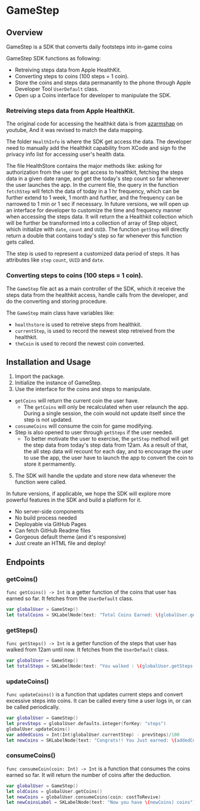GameStep
=======

## Overview
GameStep is a SDK that converts daily footsteps into in-game coins 

GameStep SDK functions as following:
- Retreiving steps data from Apple HealthKit.
- Converting steps to coins (100 steps = 1 coin).
- Store the coins and steps data permanantly to the phone through Apple Developer Tool ```UserDefault``` class.
- Open up a Coins interface for developer to manipulate the SDK.

### Retreiving steps data from Apple HealthKit.

The original code for accessing the healthkit data is from [azarmshap] on youtube, And it was revised to match the data mapping.

[azarmshap]: https://www.youtube.com/watch?v=ohgrzM9gfvM

The folder ```HealthInfo``` is where the SDK get access the data. The developer need to manually add the Healthkit capability from XCode and sign fo the privacy info list for accessing user's health data.

The file HealthStore contains the major methods like: asking for authorization from the user to get access to healthkit, fetching the steps data in a given date range, and get the today's step count so far whenever the user launches the app. In the current file, the query in the function ```fetchStep``` will fetch the data of today in a 1 hr frequency, which can be further extend to 1 week, 1 month and further, and the frequency can be narrowed to 1 min or 1 sec if necessary. In future versions, we will open up an interface for developer to customize the time and frequency manner when accessing the steps data. It will return the a Healthkit collection which will be further be transformed into a collection of array of Step object, which initialize with ```date```, ```count``` and ```UUID```. The function ```getStep``` will directly return a double that contains today's step so far whenever this function gets called.

The step is used to represent a customized data period of steps. It has attributes like ```step``` ```count```, ```UUID``` and ```date```.
### Converting steps to coins (100 steps = 1 coin).

The ```GameStep``` file act as a main controller of the SDK, which it receive the steps data from the healthkit access, handle calls from the developer, and do the converting and storing procedure. 

The ```GameStep``` main class have variables like:
- ```healthstore``` is used to retreive steps from healthkit.
- ```currentStep```, is used to record the newest step retreived from the healthkit.
- ```theCoin``` is used to record the newest coin converted.


## Installation and Usage
1. Import the package.
2. Initialize the instance of GameStep.
3. Use the interface for the coins and steps to manipulate.
  - ```getCoins``` will return the current coin the user have.
      - The ```getCoins``` will only be recalculated when user relaunch the app. During a single session, the coin would not update itself since the step is not updated.
  - ```consumeCoins``` will consume the coin for game modifying.
  - Step is also opened to user through ```getSteps``` if the user needed.
      - To better motivate the user to exercise, the ```getStep``` method will get the step data from today's step data from 12am. As a result of that, the all step data will recount for each day, and to encourage the user to use the app, the user have to launch the app to convert the coin to store it permamently.
5. The SDK will handle the update and store new data whenever the function were called.

In future versions, if applicable, we hope the SDK will explore more powerful features in the SDK and build a platform for it. 

 * No server-side components
 * No build process needed
 * Deployable via GitHub Pages
 * Can fetch GitHub Readme files
 * Gorgeous default theme (and it's responsive)
 * Just create an HTML file and deploy!


## Endpoints
### getCoins()
```func getCoins() -> Int``` is a getter function of the coins that user has earned so far. It fetches from the ```UserDefault``` class.

``` swift
var globalUser = GameStep()
let totalCoins = SKLabelNode(text: "Total Coins Earned: \(globalUser.getCoins())")
```

### getSteps()
```func getSteps() -> Int``` is a getter function of the steps that user has walked from 12am until now. It fetches from the ```UserDefault``` class.

``` swift
var globalUser = GameStep()
let totalSteps = SKLabelNode(text: "You walked : \(globalUser.getSteps()) today")
```

### updateCoins()
```func updateCoins()``` is a function that updates current steps and convert excessive steps into coins. It can be called every time a user logs in, or can be called periodically.

``` swift
var globalUser = GameStep()
let prevSteps = globalUser.defaults.integer(forKey: "steps")
globalUser.updateCoins()
var addedCoins = Int(Int(globalUser.currentStep) - prevSteps)/100
let newCoins = SKLabelNode(text: "Congrats!! You Just earned: \(addedCoins) coins")
```

### consumeCoins()
```func consumeCoin(coin: Int) -> Int``` is a function that consumes the coins earned so far. It will return the number of coins after the deduction.

``` swift
var globalUser = GameStep()
let oldCoins = globalUser.getCoins()
let newCoins = globalUser.consumeCoins(coin: costToRevive)
let newCoinsLabel = SKLabelNode(text: "Now you have \(newCoins) coins")
```

